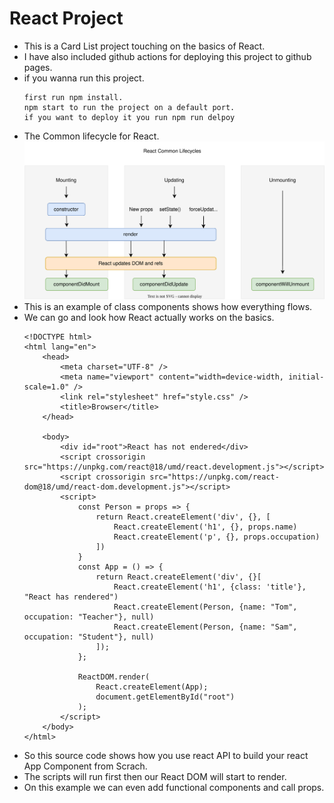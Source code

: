 # React Project

- This is a Card List project touching on the basics of React.
- I have also included github actions for deploying this project to github pages.
- if you wanna run this project.
  ```
  first run npm install.
  npm start to run the project on a default port.
  if you want to deploy it you run npm run delpoy
  ```
- The Common lifecycle for React.
  <img src="./React lifecycle.drawio.svg">
- This is an example of class components shows how everything flows.
- We can go and look how React actually works on the basics.
    ~~~
    <!DOCTYPE html>
    <html lang="en">
        <head>
            <meta charset="UTF-8" />
            <meta name="viewport" content="width=device-width, initial-scale=1.0" />
            <link rel="stylesheet" href="style.css" />
            <title>Browser</title>
        </head>

        <body>
            <div id="root">React has not endered</div>
            <script crossorigin src="https://unpkg.com/react@18/umd/react.development.js"></script>
            <script crossorigin src="https://unpkg.com/react-dom@18/umd/react-dom.development.js"></script>
            <script>
                const Person = props => {
                    return React.createElement('div', {}, [
                        React.createElement('h1', {}, props.name)
                        React.createElement('p', {}, props.occupation)
                    ])
                }
                const App = () => {
                    return React.createElement('div', {}[
                        React.createElement('h1', {class: 'title'}, "React has rendered")
                        React.createElement(Person, {name: "Tom", occupation: "Teacher"}, null)
                        React.createElement(Person, {name: "Sam", occupation: "Student"}, null)
                    ]);
                };

                ReactDOM.render(
                    React.createElement(App);
                    document.getElementById("root")
                );
            </script>
        </body>
    </html>
    ~~~
- So this source code shows how you use react API to build your react App Component from Scrach.
- The scripts will run first then our React DOM will start to render.
- On this example we can even add functional components and call props.

